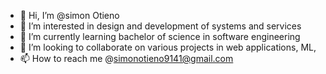 - 👋 Hi, I’m @simon Otieno
- 👀 I’m interested in design and development of systems and services
- 🌱 I’m currently learning bachelor of science in software engineering
- 💞️ I’m looking to collaborate on various projects in web applications, ML,
- 📫 How to reach me @simonotieno9141@gmail.com

<!---
simon-soen/simon-soen is a ✨ special ✨ repository because its `README.md` (this file) appears on your GitHub profile.
You can click the Preview link to take a look at your changes.
--->
